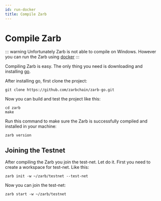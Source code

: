 ```yaml
---
id: run-docker
title: Compile Zarb
---
```


# Compile Zarb

::: warning
Unfortunately Zarb is not able to compile on Windows.
However you can run the Zarb using [docker](./run-docker.md)
:::


Compiling Zarb is easy. The only thing you need is downloading and installing [go](https://golang.org/doc/install).

After installing go, first clone the project:

```
git clone https://github.com/zarbchain/zarb-go.git
```

Now you can build and test the project like this:
```
cd zarb
make
```

Run this command to make sure the Zarb is successfully compiled and installed in your machine:

```
zarb version
```

## Joining the Testnet

After compiling the Zarb you join the test-net. Let do it.
First you need to create a workspace for test-net. Like this:

```
zarb init -w ~/zarb/testnet --test-net
```

Now you can join the test-net:

```
zarb start -w ~/zarb/testnet
```

